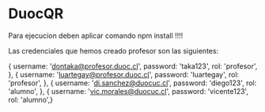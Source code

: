 # DuocQR

Para ejecucion deben aplicar comando npm install !!!!


Las credenciales que hemos creado profesor son las siguientes:


 {
        username: 'dontaka@profesor.duoc.cl',
        password: 'taka123',
        rol: 'profesor',
      },
      {
        username: 'luartegay@profesor.duoc.cl',
        password: 'luartegay',
        rol: 'profesor',
      },
      {
        username: 'di.sanchez@duocuc.cl',
        password: 'diego123',
        rol: 'alumno',
      },
      {
        username: 'vic.morales@duocuc.cl',
        password: 'vicente123',
        rol: 'alumno',}
